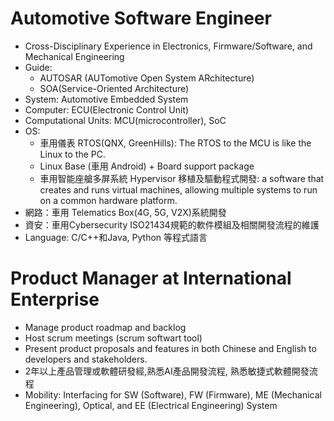 
# Automotive Software Engineer
* Cross-Disciplinary Experience in Electronics, Firmware/Software, and Mechanical Engineering
* Guide: 
  * AUTOSAR (AUTomotive Open System ARchitecture)
  * SOA(Service-Oriented Architecture)
* System: Automotive Embedded System
* Computer: ECU(Electronic Control Unit)
* Computational Units: MCU(microcontroller), SoC
* OS:
  * 車用儀表 RTOS(QNX, GreenHills): The RTOS to the MCU is like the Linux to the PC.
  * Linux Base (車用 Android) + Board support package
  * 車用智能座艙多屏系統 Hypervisor 移植及驅動程式開發: a software that creates and runs virtual machines, allowing multiple systems to run on a common hardware platform. 
* 網路：車用 Telematics Box(4G, 5G, V2X)系統開發
* 資安：車用Cybersecurity ISO21434規範的軟件模組及相關開發流程的維護
* Language: C/C++和Java, Python 等程式語言

# Product Manager at International Enterprise
* Manage product roadmap and backlog
* Host scrum meetings (scrum softwart tool)
* Present product proposals and features in both Chinese and English to developers and stakeholders.
* 2年以上產品管理或軟體研發經,熟悉AI產品開發流程, 熟悉敏捷式軟體開發流程
* Mobility: Interfacing for SW (Software), FW (Firmware), ME (Mechanical Engineering), Optical, and EE (Electrical Engineering) System